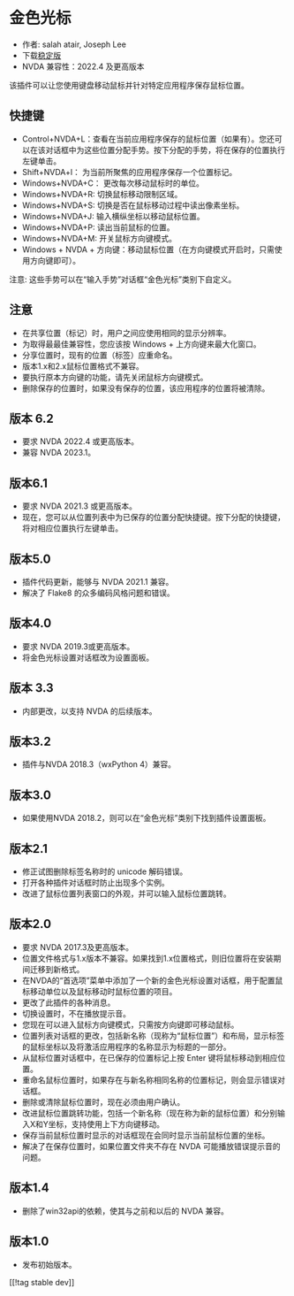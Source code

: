 # 金色光标 #

* 作者: salah atair, Joseph Lee
* 下载[稳定版][1]
* NVDA 兼容性：2022.4 及更高版本

该插件可以让您使用键盘移动鼠标并针对特定应用程序保存鼠标位置。

## 快捷键

* Control+NVDA+L：查看在当前应用程序保存的鼠标位置（如果有）。您还可以在该对话框中为这些位置分配手势。按下分配的手势，将在保存的位置执行左键单击。
* Shift+NVDA+l： 为当前所聚焦的应用程序保存一个位置标记。
* Windows+NVDA+C： 更改每次移动鼠标时的单位。
* Windows+NVDA+R: 切换鼠标移动限制区域。
* Windows+NVDA+S: 切换是否在鼠标移动过程中读出像素坐标。
* Windows+NVDA+J: 输入横纵坐标以移动鼠标位置。
* Windows+NVDA+P: 读出当前鼠标的位置。
* Windows+NVDA+M: 开关鼠标方向键模式。
* Windows + NVDA + 方向键：移动鼠标位置（在方向键模式开启时，只需使用方向键即可）。

注意: 这些手势可以在“输入手势”对话框“金色光标”类别下自定义。

## 注意

* 在共享位置（标记）时，用户之间应使用相同的显示分辨率。
* 为取得最最佳兼容性，您应该按 Windows + 上方向键来最大化窗口。
* 分享位置时，现有的位置（标签）应重命名。
* 版本1.x和2.x鼠标位置格式不兼容。
* 要执行原本方向键的功能，请先关闭鼠标方向键模式。
* 删除保存的位置时，如果没有保存的位置，该应用程序的位置将被清除。

## 版本 6.2

* 要求 NVDA 2022.4 或更高版本。
* 兼容 NVDA 2023.1。

## 版本6.1

* 要求 NVDA 2021.3 或更高版本。
* 现在，您可以从位置列表中为已保存的位置分配快捷键。按下分配的快捷键，将对相应位置执行左键单击。

## 版本5.0

* 插件代码更新，能够与 NVDA 2021.1 兼容。
* 解决了 Flake8 的众多编码风格问题和错误。

## 版本4.0

* 要求 NVDA 2019.3或更高版本。
* 将金色光标设置对话框改为设置面板。

## 版本 3.3

* 内部更改，以支持 NVDA 的后续版本。

## 版本3.2

* 插件与NVDA 2018.3（wxPython 4）兼容。

## 版本3.0

* 如果使用NVDA 2018.2，则可以在“金色光标”类别下找到插件设置面板。

## 版本2.1

* 修正试图删除标签名称时的 unicode 解码错误。
* 打开各种插件对话框时防止出现多个实例。
* 改进了鼠标位置列表窗口的外观，并可以输入鼠标位置跳转。

## 版本2.0

* 要求 NVDA 2017.3及更高版本。
* 位置文件格式与1.x版本不兼容。如果找到1.x位置格式，则旧位置将在安装期间迁移到新格式。
* 在NVDA的“首选项”菜单中添加了一个新的金色光标设置对话框，用于配置鼠标移动单位以及鼠标移动时鼠标位置的项目。
* 更改了此插件的各种消息。
* 切换设置时，不在播放提示音。
* 您现在可以进入鼠标方向键模式，只需按方向键即可移动鼠标。
* 位置列表对话框的更改，包括新名称（现称为“鼠标位置”）和布局，显示标签的鼠标坐标以及将激活应用程序的名称显示为标题的一部分。
* 从鼠标位置对话框中，在已保存的位置标记上按 Enter 键将鼠标移动到相应位置。
* 重命名鼠标位置时，如果存在与新名称相同名称的位置标记，则会显示错误对话框。
* 删除或清除鼠标位置时，现在必须由用户确认。
* 改进鼠标位置跳转功能，包括一个新名称（现在称为新的鼠标位置）和分别输入X和Y坐标，支持使用上下方向键移动。
* 保存当前鼠标位置时显示的对话框现在会同时显示当前鼠标位置的坐标。
* 解决了在保存位置时，如果位置文件夹不存在 NVDA 可能播放错误提示音的问题。

## 版本1.4

* 删除了win32api的依赖，使其与之前和以后的 NVDA 兼容。

## 版本1.0

* 发布初始版本。

[[!tag stable dev]]

[1]: https://www.nvaccess.org/addonStore/legacy?file=goldenCursor
